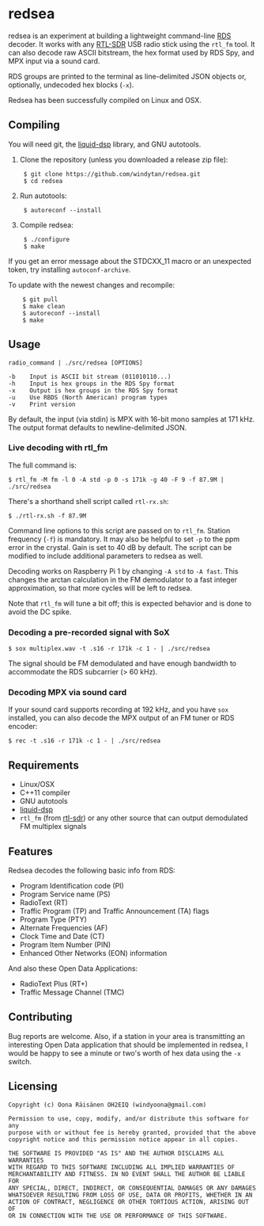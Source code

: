 # redsea

redsea is an experiment at building a lightweight command-line
[RDS](http://en.wikipedia.org/wiki/Radio_Data_System) decoder.
It works with any [RTL-SDR](http://www.rtl-sdr.com/about-rtl-sdr/) USB radio
stick using the `rtl_fm` tool. It can also decode raw ASCII bitstream, the hex
format used by RDS Spy, and MPX input via a sound card.

RDS groups are printed to the terminal as line-delimited JSON objects
or, optionally, undecoded hex blocks (`-x`).

Redsea has been successfully compiled on Linux and OSX.

## Compiling

You will need git, the [liquid-dsp](https://github.com/jgaeddert/liquid-dsp)
library, and GNU autotools.

1. Clone the repository (unless you downloaded a release zip file):

        $ git clone https://github.com/windytan/redsea.git
        $ cd redsea

2. Run autotools:

        $ autoreconf --install

3. Compile redsea:

        $ ./configure
        $ make

If you get an error message about the STDCXX_11 macro or an unexpected token,
try installing `autoconf-archive`.

To update with the newest changes and recompile:

        $ git pull
        $ make clean
        $ autoreconf --install
        $ make

## Usage

```
radio_command | ./src/redsea [OPTIONS]

-b    Input is ASCII bit stream (011010110...)
-h    Input is hex groups in the RDS Spy format
-x    Output is hex groups in the RDS Spy format
-u    Use RBDS (North American) program types
-v    Print version
```

By default, the input (via stdin) is MPX with 16-bit mono samples at 171 kHz.
The output format defaults to newline-delimited JSON.

### Live decoding with rtl_fm

The full command is:

    $ rtl_fm -M fm -l 0 -A std -p 0 -s 171k -g 40 -F 9 -f 87.9M | ./src/redsea

There's a shorthand shell script called `rtl-rx.sh`:

    $ ./rtl-rx.sh -f 87.9M

Command line options to this script are passed on to `rtl_fm`. Station frequency
(`-f`) is mandatory. It may also be helpful to set `-p` to the ppm error in the
crystal. Gain is set to 40 dB by default. The script can be modified to include
additional parameters to redsea as well.

Decoding works on Raspberry Pi 1 by changing `-A std` to `-A fast`. This changes
the arctan calculation in the FM demodulator to a fast integer approximation, so
that more cycles will be left to redsea.

Note that `rtl_fm` will tune a bit off; this is expected behavior and is done to
avoid the DC spike.

### Decoding a pre-recorded signal with SoX

    $ sox multiplex.wav -t .s16 -r 171k -c 1 - | ./src/redsea

The signal should be FM demodulated and have enough bandwidth to accommodate the
RDS subcarrier (> 60 kHz).

### Decoding MPX via sound card

If your sound card supports recording at 192 kHz, and you have `sox` installed,
you can also decode the MPX output of an FM tuner or RDS encoder:

    $ rec -t .s16 -r 171k -c 1 - | ./src/redsea

## Requirements

* Linux/OSX
* C++11 compiler
* GNU autotools
* [liquid-dsp](https://github.com/jgaeddert/liquid-dsp)
* `rtl_fm` (from [rtl-sdr](http://sdr.osmocom.org/trac/wiki/rtl-sdr)) or any
   other source that can output demodulated FM multiplex signals

## Features

Redsea decodes the following basic info from RDS:

* Program Identification code (PI)
* Program Service name (PS)
* RadioText (RT)
* Traffic Program (TP) and Traffic Announcement (TA) flags
* Program Type (PTY)
* Alternate Frequencies (AF)
* Clock Time and Date (CT)
* Program Item Number (PIN)
* Enhanced Other Networks (EON) information

And also these Open Data Applications:

* RadioText Plus (RT+)
* Traffic Message Channel (TMC)

## Contributing

Bug reports are welcome. Also, if a station in your area is transmitting
an interesting Open Data application that should be implemented in redsea,
I would be happy to see a minute or two's worth of hex data using the `-x`
switch.

## Licensing

```
Copyright (c) Oona Räisänen OH2EIQ (windyoona@gmail.com)

Permission to use, copy, modify, and/or distribute this software for any
purpose with or without fee is hereby granted, provided that the above
copyright notice and this permission notice appear in all copies.

THE SOFTWARE IS PROVIDED "AS IS" AND THE AUTHOR DISCLAIMS ALL WARRANTIES
WITH REGARD TO THIS SOFTWARE INCLUDING ALL IMPLIED WARRANTIES OF
MERCHANTABILITY AND FITNESS. IN NO EVENT SHALL THE AUTHOR BE LIABLE FOR
ANY SPECIAL, DIRECT, INDIRECT, OR CONSEQUENTIAL DAMAGES OR ANY DAMAGES
WHATSOEVER RESULTING FROM LOSS OF USE, DATA OR PROFITS, WHETHER IN AN
ACTION OF CONTRACT, NEGLIGENCE OR OTHER TORTIOUS ACTION, ARISING OUT OF
OR IN CONNECTION WITH THE USE OR PERFORMANCE OF THIS SOFTWARE.
```

